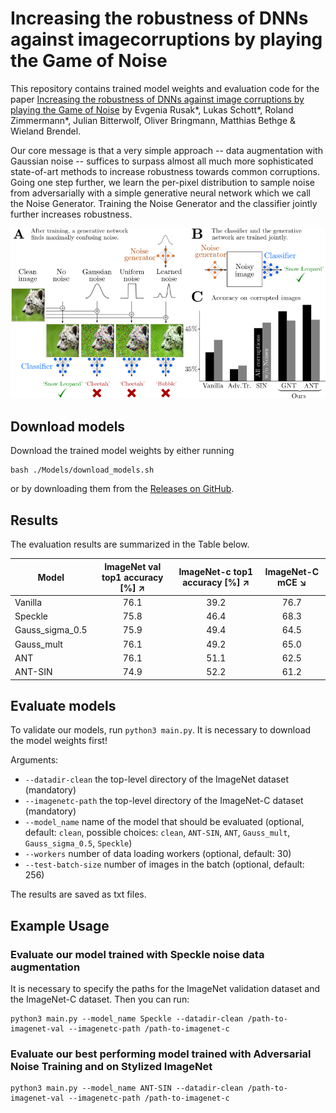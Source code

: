 # Increasing the robustness of DNNs against imagecorruptions by playing the Game of Noise

This repository contains trained model weights and evaluation code for the paper [Increasing the robustness of DNNs against image corruptions by playing the Game of Noise](https://arxiv.org/abs/2001.06057) by Evgenia Rusak*, Lukas Schott*, Roland Zimmermann*, Julian Bitterwolf, Oliver Bringmann, Matthias Bethge & Wieland Brendel.

Our core message is that a very simple approach -- data augmentation with Gaussian noise -- suffices to surpass almost all much more sophisticated state-of-art methods to increase robustness towards common corruptions. Going one step further, we learn the per-pixel distribution to sample noise from adversarially with a simple generative neural network which we call the Noise Generator. Training the Noise Generator and the classifier jointly further increases robustness.



![Example Figure](./Figures/Fig1.png)

## Download models

Download the trained model weights by either running

```
bash ./Models/download_models.sh
```

or by downloading them from the [Releases on GitHub](https://github.com/bethgelab/game-of-noise/releases).

## Results

The evaluation results are summarized in the Table below.

| Model           | ImageNet val top1 accuracy [%] ↗ | ImageNet-c top1 accuracy [%] ↗ |  ImageNet-C mCE ↘ |
| --------------- |:--------------------------------:|:------------------------------:|:-----------------:|
| Vanilla         | 76.1                             | 39.2                           | 76.7              |
| Speckle         | 75.8                             | 46.4                           | 68.3              |
| Gauss_sigma_0.5 | 75.9                             | 49.4                           | 64.5              |
| Gauss_mult      | 76.1                             | 49.2                           | 65.0              |
| ANT             | 76.1                             | 51.1                           | 62.5              |
| ANT-SIN         | 74.9                             | 52.2                           | 61.2              |

## Evaluate models

To validate our models, run `python3 main.py`. It is necessary to download the model weights first!

Arguments:
 - `--datadir-clean` the top-level directory of the ImageNet dataset (mandatory)
 - `--imagenetc-path` the top-level directory of the ImageNet-C dataset (mandatory)
 - `--model_name` name of the model that should be evaluated (optional, default: `clean`, possible choices: `clean`, `ANT-SIN`, `ANT`, `Gauss_mult`, `Gauss_sigma_0.5`, `Speckle`)
 - `--workers` number of data loading workers (optional, default: 30)
 - `--test-batch-size` number of images in the batch (optional, default: 256) 

The results are saved as txt files.

## Example Usage

### Evaluate our model trained with Speckle noise data augmentation

It is necessary to specify the paths for the ImageNet validation dataset and the ImageNet-C dataset. Then you can run:
```
python3 main.py --model_name Speckle --datadir-clean /path-to-imagenet-val --imagenetc-path /path-to-imagenet-c
```

### Evaluate our best performing model trained with Adversarial Noise Training and on Stylized ImageNet

```
python3 main.py --model_name ANT-SIN --datadir-clean /path-to-imagenet-val --imagenetc-path /path-to-imagenet-c
```
